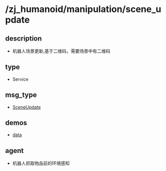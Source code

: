 # /zj_humanoid/manipulation/scene_update

## description
- 机器人场景更新,基于二维码，需要场景中有二维码

## type
- Service

## msg_type
- [SceneUpdate](../../../../zj_humanoid_types.md#SceneUpdate)

## demos
- [data](./data.yaml)

## agent
- 机器人抓取物品前的环境感知

